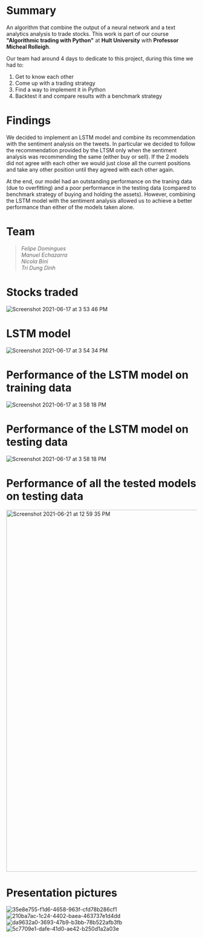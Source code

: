 # Summary

An algorithm that combine the output of a neural network and a text analytics analysis to trade stocks.
This work is part of our course <b>"Algorithmic trading with Python"</b> at <b>Hult University</b> with <b>Professor Micheal Rolleigh</b>.

Our team had around 4 days to dedicate to this project, during this time we had to:

<ol>
  <li>Get to know each other</li>
  <li>Come up with a trading strategy</li>
  <li>Find a way to implement it in Python</li>
  <li>Backtest it and compare results with a benchmark strategy</li>
</ol>


# Findings
We decided to implement an LSTM model and combine its recommendation with the sentiment analysis on the tweets. In particular we decided to follow the recommendation provided by the LTSM only when the sentiment analysis was recommending the same (either buy or sell). If the 2 models did not agree with each other we would just close all the current positions and take any other position until they agreed with each other again.

At the end, our model had an outstanding performance on the traning data (due to overfitting) and a poor performance in the testing data (compared to benchmark strategy of buying and holding the assets). However, combining the LSTM model with the sentiment analysis allowed us to achieve a better performance than either of the models taken alone.


# Team
> <i>Felipe Domingues
> <br>Manuel Echazarra
> <br>Nicola Bini
> <br>Tri Dung Dinh
> </i>

# Stocks traded
![Screenshot 2021-06-17 at 3 53 46 PM](https://user-images.githubusercontent.com/63654846/122463914-35ca1180-cf84-11eb-8cbb-beadf05ba7e9.png)<br>

# LSTM model
![Screenshot 2021-06-17 at 3 54 34 PM](https://user-images.githubusercontent.com/63654846/122464136-7e81ca80-cf84-11eb-89c8-a18c905ba689.png)<br>

# Performance of the LSTM model on training data
![Screenshot 2021-06-17 at 3 58 18 PM](https://user-images.githubusercontent.com/63654846/122464559-fbad3f80-cf84-11eb-8319-f7e34f5fc5a9.png)<br>

# Performance of the LSTM model on testing data
![Screenshot 2021-06-17 at 3 58 18 PM](https://user-images.githubusercontent.com/63654846/122464528-f3550480-cf84-11eb-9e8b-8328f3bdd0aa.png)<br>

# Performance of all the tested models on testing data
<img width="954" alt="Screenshot 2021-06-21 at 12 59 35 PM" src="https://user-images.githubusercontent.com/63654846/122800109-8bf2c980-d290-11eb-8fd9-c07e29b88dfd.png"><br>


# Presentation pictures

![35e8e755-f1d6-4658-963f-cfd78b286cf1](https://user-images.githubusercontent.com/63654846/122800672-366aec80-d291-11eb-98a3-815a34028722.jpg)
![210ba7ac-1c24-4402-baea-463737e1d4dd](https://user-images.githubusercontent.com/63654846/122800674-366aec80-d291-11eb-9db7-3c1997c014ed.jpg)
![da9632a0-3693-47b9-b3bb-78b522afb3fb](https://user-images.githubusercontent.com/63654846/122800675-366aec80-d291-11eb-9c62-904c515fc3fc.jpg)
![5c7709e1-dafe-41d0-ae42-b250d1a2a03e](https://user-images.githubusercontent.com/63654846/122800671-35d25600-d291-11eb-938c-c7f311278923.jpg)
